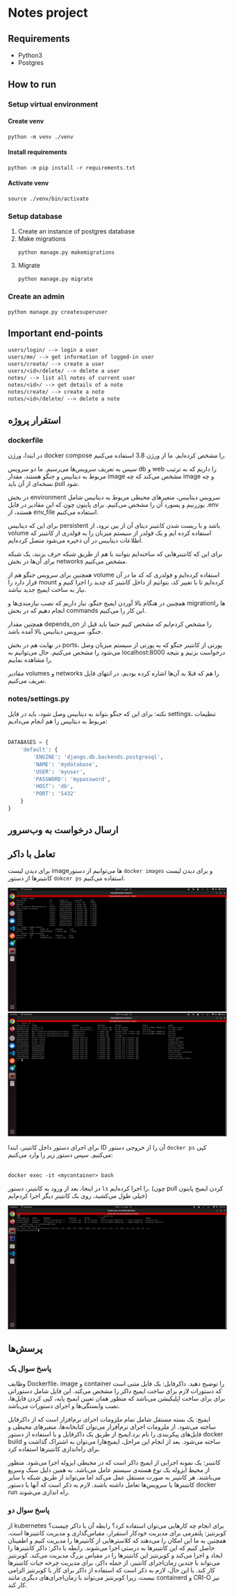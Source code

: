 # Notes project

## Requirements
- Python3
- Postgres

## How to run

### Setup virtual environment

#### Create venv
```
python -m venv ./venv
```

#### Install requirements
```
python -m pip install -r requirements.txt
```

#### Activate venv
```
source ./venv/bin/activate
```

### Setup database
1. Create an instance of postgres database
2. Make migrations
    ```
    python manage.py makemigrations
    ```
3. Migrate
    ```
    python manage.py migrate
    ```

### Create an admin
```
python manage.py createsuperuser
```

## Important end-points
```
users/login/ --> login a user
users/me/ --> get information of logged-in user
users/create/ --> create a user
users/<id>/delete/ --> delete a user
notes/ --> list all notes of current user
notes/<id>/ --> get details of a note
notes/create/ --> create a note
notes/<id>/delete/ --> delete a note
```

## استقرار پروژه

### dockerfile

در ابتدا، ورژن docker compose را مشخص کرده‌ایم. ما از ورژن 3.8 استفاده می‌کنیم.

سپس به تعریف سرویس‌ها می‌رسیم.
ما دو سرویس db و web را داریم که به ترتیب مربوط به دیتابیس و جنگو هستند.
مقدار image مشخص می‌کند که چه image و چه نسخه‌ای از آن باید pull شود.

در بخش environment سرویس دیتابیس، متغیر‌های محیطی مربوط به دیتابیس شامل یوزرنیم و پسورد آن را مشخص می‌کنیم.
برای پایتون چون که این مقادیر در فایل .env هستند، از env_file استفاده می‌کنیم.

برای این که دیتابیس persistent باشد و با ریست شدن کانتینر دیتای آن از بین نرود،
از volume استفاده کرده ایم و یک فولدر از سیستم میزبان را به فولدری از کانتینر که اطلاعات دیتابیس در‌ آن ذخیره می‌شود متصل کرده‌ایم.

برای این که کانتینر‌هایی که ساخته‌ایم بتوانند با هم از طریق شبکه حرف بزنند،
یک شبکه برای آن‌ها در بخش networks مشخص می‌کنیم.

همچنین برای سرویس جنگو هم از volume استفاده کرده‌ایم و فولدری که کد ما در آن قرار دارد را mount کرده‌ایم تا با تغییر کد،
بتوانیم از داخل کانتینر کد چدید را اجرا کنیم و نیاز به ساخت ایمیج جدید نباشد.

همچنین در هنگام بالا آوردن ایمیج جنگو، نیاز داریم که نصب نیازمندی‌ها و migrationها را انجام دهیم که در بخش commands این کار را می‌کنیم.

همچنین مقدار depends_on را مشخص کردم‌ایم که مشخص کنیم حتما باید قبل از جنگو، سرویس دیتابیس بالا آمده باشد.

در نهایت هم در بخش ports، پورتی از کانتینر جنگو که به پورتی از سیستم میزبان وصل می‌شود را مشخص می‌کنیم.
حال می‌توانیم به localhost:8000 درخواست بزنیم و نتیجه را مشاهده نماییم.

مقادیر volumes و networks را هم که قبلا به آن‌ها اشاره کرده بودیم،‌ در انتهای فایل تعریف می‌کنیم.

### notes/settings.py

نکته: برای این که جنگو بتواند به دیتابیس وصل شود، باید در فایل settings، تنظیمات مربوط به دیتابیس را هم انجام می‌دادیم:

```python

DATABASES = {
    'default': {
        'ENGINE': 'django.db.backends.postgresql',
        'NAME': 'mydatabase',
        'USER': 'myuser',
        'PASSWORD': 'mypassword',
        'HOST': 'db',
        'PORT': '5432'
    }
}
```

## ارسال درخواست به وب‌سرور


## تعامل با داکر

برای دیدن لیست imageها می‌توانیم از دستور `docker images`
و برای دیدن لیست کانتینر‌ها از دستور `dokcer ps`
استفاده می‌کنیم.

![](./assets/docker%20images.png)
![](./assets/docker%20ps.png)

برای اجرای دستور داخل کانتینر،‌ ابتدا ID آن را از خروجی دستور `docker ps` کپی می‌کنیم.
سپس دستور زیر را وارد می‌کنیم:

```shell

docker exec -it <mycontainer> bash
```
در اینجا، بعد از ورود به کانتینر، دستور `ls` را اجرا کرده‌ایم.
(چون pull کردن ایمیج پایتون خیلی طول می‌کشید، روی یک کانتینر دیگر اجرا کردم‌ایم)

![](./assets/it%20bash.png)

## پرسش‌ها
### پاسخ سوال یک
وظایف Dockerfile، image و container را توضیح دهید.
داکرفایل: یک فایل متنی است که دستورات لازم برای ساخت ایمیج داکر را مشخص می‌کند. این فایل شامل دستوراتی برای برای ساخت اپلیکیشن می‌باشد که منظور همان تعیین ایمیج پایه، کپی کردن فایل‌ها، نصب وابستگی‌ها و اجرای دستورات می‌باشد.

ایمیج: یک بسته مستقل شامل تمام ملزومات اجرای نرم‌افزار است که از داکرفایل ساخته می‌شود. از ملزومات اجرای نرم‌آفزار می‌توان کتابخانه‌ها، متغیرهای محیطی و فایل‌های پیکربندی را نام برد.ایمیج از طریق یک داکرفایل و با استفاده از دستور docker build ساخته می‌شود. بعد از انجام این مراحل، ایمیج‌هارا می‌توان به اشتراک گذاشت و برای راه‌اندازی کانتینرها استفاده کرد.

کانتینر: یک نمونه اجرایی از ایمیج داکر است که در محیطی ایزوله اجرا می‌شود. منظور از محیط ایزوله یک نوع هسته‌ی سیستم عامل می‌باشد. به همین دلیل سبک وسریع می‌باشند. هر کانتینر به صورت مستقل عمل می‌کند اما می‌تواند از طریق شبکه با سایر کانتینرها یا سرویس‌ها تعامل داشته باشند. لازم به ذکر است که آنها با دستور docker run راه اندازی می‌شوند.


### پاسخ سوال دو
از kubernetes برای انجام چه کارهایی می‌توان استفاده کرد؟ رابطه آن با داکر چیست؟
کوبرنتیز: پلتفرمی برای مدیریت خودکار استقرار، مقیاس‌گذاری و مدیریت کانتینرها است. همچنین به ما این امکان را می‌دهند که کلاسترهایی از کانتینرها را مدیریت کنیم و اطمینان حاصل کنیم که این کانتینرها به درستی اجرا می‌شوند.
رابطه با داکر: داکر کانتینرها را ایجاد و اجرا می‌کند و کوبرنتیز این کانتینرها را در مقیاس بزرگ مدیریت می‌کند.  کوبرنتیز می‌تواند با چندین زمان‌اجرای کانتینر، از جمله داکر، برای مدیریت چرخه حیات کانتینرها کار کند. با این حال، لازم به ذکر است که استفاده از داکر برای کار با کوبرنتیز الزامی نیست، زیرا کوبرنتیز می‌تواند با زمان‌اجرای‌های دیگری مانند containerd و CRI-O نیز کار کند.

